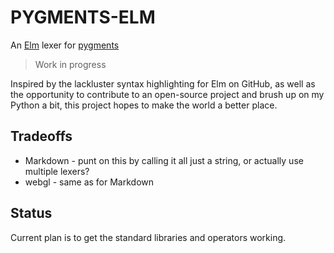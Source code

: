PYGMENTS-ELM
============
An [Elm](http://elm-lang.org) lexer for [pygments](http://pygments.org)

> Work in progress

Inspired by the lackluster syntax highlighting for Elm on GitHub, as well as the opportunity to contribute to an open-source project and brush up on my Python a bit, this project hopes to make the world a better place.

Tradeoffs
---------
* Markdown - punt on this by calling it all just a string, or actually use multiple lexers?
* webgl - same as for Markdown

Status
------
Current plan is to get the standard libraries and operators working.
